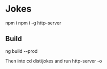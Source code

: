 # Jokes
npm i
npm i -g http-server

## Build
ng build --prod 

Then into cd dist\jokes and run http-server -o 


